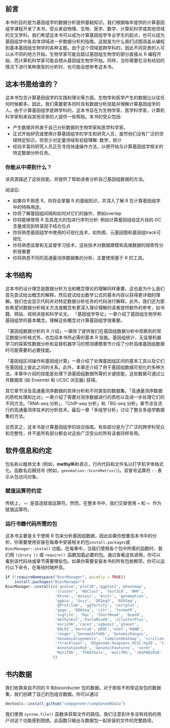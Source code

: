 ## 前言

本书的目的是为基因组学的数据分析提供基础知识。我们根据每年提供的计算基因组学课程开发了本书，受众来自物理、生物、医学、数学、计算机科学或其他领域的交叉学科。我们希望这本书可以成为计算基因组学专业学生的起点，也可以成为基因组学中各具体领域进一步数据分析的指南。这就是为什么我们试图涵盖从编程到基本基因组生物学的各种主题。由于这个领域是跨学科的，因此不同背景的人可以从不同的地方开始。生物学家可能会跳过基因组生物学的部分直接从 R 编程开始，而计算机科学家可能会想从基因组生物学开始。同样，当你需要在没有经验的情况下进行某种类型的分析时，也可能会想参考这本书。

## 这本书是给谁的？

这本书包含计算基因组学的实践和理论等方面。生物学和医学产生的数据比以往任何时候都多。因此，我们需要更多同时具有数据分析技能并理解计算基因组学的人。由于计算基因组学是跨学科的，这本书旨在为生物学家，医学科学家，计算机科学家和来自其他背景的人提供一些帮助。本书的受众包括:

- 产生数据并热衷于自己分析数据的生物学家和医学科学家。
- 正式开始研究或使用计算基因组学的学生和研究人员，虽然他们没有广泛的领域特定知识，但至少对定量领域有初级理解: 数学、统计
- 经验丰富的研究人员正在寻找快速操作方法，以便开始与计算基因组学相关的特定数据分析任务。

### 你能从中得到什么？

该资源描述了这些技能，并提供了帮助读者分析自己基因组数据的方法。

阅读后:
- 如果你不熟悉 R，你将会掌握 R 的基础知识，并深入了解 R 在计算基因组学中的特殊用途。
- 你将了解基因组间隔和如何对它们的操作，例如overlap
- 你将能够使用 R 及其庞大的包进行序列分析: 例如计算基因组给定片段的 GC 含量或找到转录因子结合位点
- 你将熟悉基因组学中使用的可视化技术，如热图、元基因图和基因组track可视化
- 你将熟悉监督和无监督学习技术，这些技术对数据建模和高维数据的探索性分析很重要
- 你将熟悉不同的高通量测序数据集的分析，主要使用基于 R 的工具。

## 本书结构

这本书的设计理念是数据分析方法和概念理论的理解同样重要。这也是为什么我们首先尝试给出概念的解释，然后尝试给出数学公式的基本内容以获得更详细的理解。我们也会显示代码并对特定数据分析任务的代码进行解释。此外，我们还为那些希望对数据分析相关方法或概念有更深入理论理解的读者提供额外的参考，如书籍、网站、视频讲座和科学论文。
「基因组学导论」一章介绍了基因组生物学和基因组学的基本概念。理解这些概念对计算基因组学很重要。

「基因组数据分析的 R 介绍」一章除了提供我们在基因组数据分析中观察到的常见数据分析格式外，也包括本书所必需的基本 R 技能。基因组统计，无监督机器学习的探索性数据分析和监督机器学习的预测建模章节介绍了分析高维基因组数据时可能需要的必要技能。

「基因组区间操作和基因组计算」一章介绍了处理基因组区间的基本工具以及它们在基因组上彼此之间的关系。此外，本章还介绍了用于基因组数据可视化的多种方法。本章中介绍的技能是处理下游基因组数据所需的关键技能，这些数据可通过公共数据库 (如 Ensembl 和 UCSC 浏览器) 获得。

其它章节涉及高通量测序数据的具体分析和不同类型的数据集。「高通量测序数据的质检处理和比对」一章介绍了需要对测序数据进行的质检以及进一步处理它们的不同方法。「RNA-seq 分析」、「ChIP-seq 分析」和「BS-seq 分析」章节涉及流行的高通量测序技术的分析技术。最后一章「多组学分析」讨论了整合多组学数据集的方法。

总而言之，这本书是计算基因组学的综合指南。有些部分是为了广泛的跨学科受众和完整性，并不是所有部分都会对这些广泛受众的所有读者同样有用。

## 软件信息和约定

包名称以粗体文本 (例如，**methylKit**)表示，行内代码和文件名以打字机字体格式化。函数名后跟括号 (例如，`genomation::ScoreMatrix()`)。双冒号运算符 `::` 表示从包访问对象。

### 赋值运算符约定

传统上， `<-` 是首选赋值运算符。然而，在整本书中，我们交替使用 `=` 和 `<-` 作为赋值运算符。

### 运行书籍代码所需的包

这本书主要是关于使用 R 包来分析基因组数据，因此如果你想重现本书中的分析，你需要使用安装在每章中安装相关的包`install.packages`或 `BiocManager::install` 功能。在每章中，当我们使用各个包中所需的函数时，我们用 `library ()` 或 `require() `函数加载必要的包。通过查看这些调用，你可以看到该代码块或章节需要哪些包。如果你需要安装本书的所有包依赖项，你可以运行以下命令，在等待时喝杯茶。

```r
if (!requireNamespace("BiocManager", quietly = TRUE))
    install.packages("BiocManager")
BiocManager::install(c('qvalue','plot3D','ggplot2','pheatmap',
                      'cluster', 'NbClust', 'fastICA', 'NMF',
                      'Rtsne', 'mosaic', 'knitr', 'genomation',
                      'ggbio', 'Gviz', 'DESeq2', 'RUVSeq',
                      'gProfileR', 'ggfortify', 'corrplot',
                      'gage', 'EDASeq', 'citr', 'formatR',
                      'svglite', 'Rqc', 'ShortRead', 'QuasR',
                      'methylKit','FactoMineR', 'iClusterPlus',
                      'enrichR','caret','xgboost','glmnet',
                      'DALEX','kernlab','pROC','nnet','RANN',
                      'ranger','GenomeInfoDb', 'GenomicRanges',
                      'GenomicAlignments', 'ComplexHeatmap', 'circlize', 
                      'rtracklayer', 'BSgenome.Hsapiens.UCSC.hg38', 'tidyr',
                      'AnnotationHub', 'GenomicFeatures', 'normr',
                      'MotifDb', 'TFBSTools', 'motifRG', 'JASPAR2018'
                     ))
```

## 书内数据

我们依靠来自不同的 R 和bioonducter 包的数据。对于那些不附带这些包的数据集，我们创建了自己的包组合数据。你可以通过

```r
devtools::install_github("compgenomr/compGenomRData")
```

我们使用 `system.file()` 函数来获取文件的路径。我们注意到许多没有经验的用户对这个功能感到困惑。此函数只输出与数据包一起安装的文件的完整路径。
